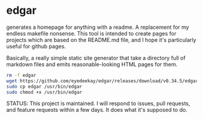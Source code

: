 edgar
=====

generates a homepage for anything with a readme. A replacement for my endless makefile nonsense.
This tool is intended to create pages for projects which are based on the README.md file, and
I hope it's particularly useful for github pages.

Basically, a really simple static site generator that take a directory full of markdown files and emits
reasonable-looking HTML pages for them.

```sh
rm -f edgar
wget https://github.com/eyedeekay/edgar/releases/download/v0.34.5/edgar
sudo cp edgar /usr/bin/edgar
sudo chmod +x /usr/bin/edgar
```

STATUS: This project is maintained. I will respond to issues, pull requests, and feature requests within a few days. It does
what it's supposed to do.